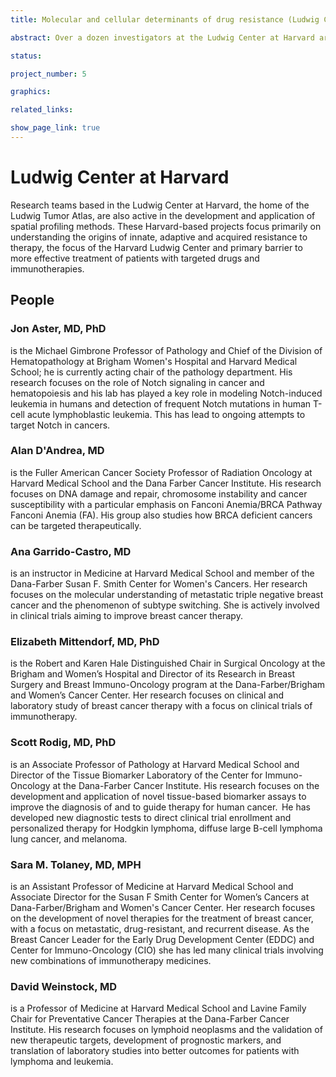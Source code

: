 ```yaml
---
title: Molecular and cellular determinants of drug resistance (Ludwig Center at Harvard)

abstract: Over a dozen investigators at the Ludwig Center at Harvard are using spatial profiling methods to study the molecular and cellular determinants of drug resistance in solid tumors. Despite extraordinary advances in cancer therapeutics, most patients eventually relapse and succumb to disease due to the development of drug resistance. The problem of resistance is complicated by tumor heterogeneity both within an individual tumor and among tumors located at different sites in the same patient. Tumors and their microenvironments are also plastic, changing through the course of disease and in response to drugs. Spatial profiling of human specimens acquired in the course of patient care and research clinical trials provides a unique opportunity to better understand how heterogeneity at different spatial scales promotes drug resistance.

status:

project_number: 5

graphics:

related_links:

show_page_link: true
---
```

<h1> Ludwig Center at Harvard </h1>

Research teams based in the Ludwig Center at Harvard, the home of the Ludwig Tumor Atlas, are also active in the development and application of spatial profiling methods. These Harvard-based projects focus primarily on understanding the origins of innate, adaptive and acquired resistance to therapy, the focus of the Harvard Ludwig Center and primary barrier to more effective treatment of patients with targeted drugs and immunotherapies.

<h2>People</h2>


<h3>Jon Aster, MD, PhD </h3> is the Michael Gimbrone Professor of Pathology and Chief of the Division of Hematopathology at Brigham Women's Hospital and Harvard Medical School; he is currently acting chair of the pathology department. His research focuses on the role of Notch signaling in cancer and hematopoiesis and his lab has played a key role in modeling Notch-induced leukemia in humans and detection of frequent Notch mutations in human T-cell acute lymphoblastic leukemia. This has lead to ongoing attempts to target Notch in cancers.

<h3>Alan D'Andrea, MD</h3> is the Fuller American Cancer Society Professor of Radiation Oncology at Harvard Medical School and the Dana Farber Cancer Institute.  His research focuses on DNA damage and repair, chromosome instability and cancer susceptibility with a particular emphasis on Fanconi Anemia/BRCA Pathway Fanconi Anemia (FA). His group also studies how BRCA deficient cancers can be targeted therapeutically.

<h3>Ana Garrido-Castro, MD</h3> is an instructor in Medicine at Harvard Medical School and member of the Dana-Farber Susan F. Smith Center for Women's Cancers. Her research focuses on the molecular understanding of metastatic triple negative breast cancer and the phenomenon of subtype switching. She is actively involved in clinical trials aiming to improve breast cancer therapy.  

<h3>Elizabeth Mittendorf, MD, PhD</h3> is the Robert and Karen Hale Distinguished Chair in Surgical Oncology at the Brigham and Women’s Hospital and Director of its Research in Breast Surgery and Breast Immuno-Oncology program at the Dana-Farber/Brigham and Women’s Cancer Center. Her research focuses on clinical and laboratory study of breast cancer therapy with a focus on clinical trials of immunotherapy.   

<h3>Scott Rodig, MD, PhD</h3> is an Associate Professor of Pathology at Harvard Medical School and Director of the Tissue Biomarker Laboratory of the Center for Immuno-Oncology at the Dana-Farber Cancer Institute. His research focuses on the development and application of novel tissue-based biomarker assays to improve the diagnosis of and to guide therapy for human cancer.  He has developed new diagnostic tests to direct clinical trial enrollment and personalized therapy for Hodgkin lymphoma, diffuse large B-cell lymphoma lung cancer, and melanoma.

<h3>Sara M. Tolaney, MD, MPH</h3> is an Assistant Professor of Medicine at Harvard Medical School and Associate Director for the Susan F Smith Center for Women’s Cancers at Dana-Farber/Brigham and Women's Cancer Center. Her research focuses on the development of novel therapies for the treatment of breast cancer, with a focus on metastatic, drug-resistant, and recurrent disease. As the Breast Cancer Leader for the Early Drug Development Center (EDDC) and Center for Immuno-Oncology (CIO) she has led many clinical trials involving new combinations of immunotherapy medicines.

<h3>David Weinstock, MD </h3> is a Professor of Medicine at Harvard Medical School and Lavine Family Chair for Preventative Cancer Therapies at the Dana-Farber Cancer Institute. His research focuses on lymphoid neoplasms and the validation of new therapeutic targets, development of prognostic markers, and translation of laboratory studies into better outcomes for patients with lymphoma and leukemia.
